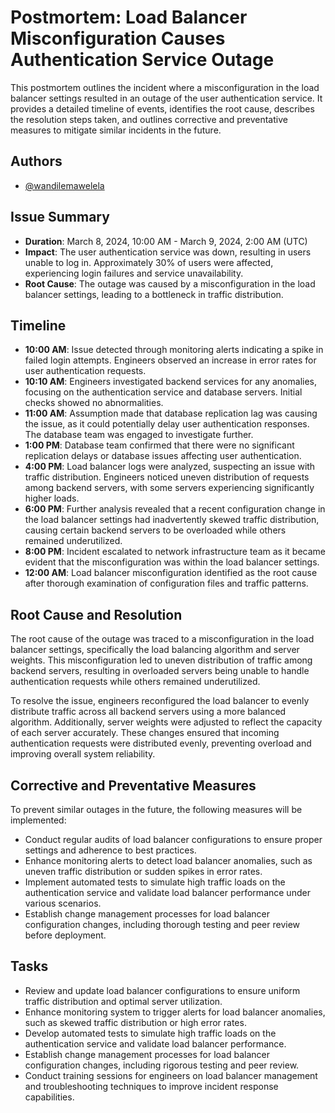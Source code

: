 
# Postmortem: Load Balancer Misconfiguration Causes Authentication Service Outage

This postmortem outlines the incident where a misconfiguration in the load balancer settings resulted in an outage of the user authentication service. It provides a detailed timeline of events, identifies the root cause, describes the resolution steps taken, and outlines corrective and preventative measures to mitigate similar incidents in the future.

## Authors

- [@wandilemawelela](https://www.github.com/wandilemawelela)

## Issue Summary

* **Duration**: March 8, 2024, 10:00 AM - March 9, 2024, 2:00 AM (UTC)
* **Impact**: The user authentication service was down, resulting in users unable to log in. Approximately 30% of users were affected, experiencing login failures and service unavailability.
* **Root Cause**: The outage was caused by a misconfiguration in the load balancer settings, leading to a bottleneck in traffic distribution.

## Timeline

* **10:00 AM**: Issue detected through monitoring alerts indicating a spike in failed login attempts. Engineers observed an increase in error rates for user authentication requests.
* **10:10 AM**: Engineers investigated backend services for any anomalies, focusing on the authentication service and database servers. Initial checks showed no abnormalities.
* **11:00 AM**: Assumption made that database replication lag was causing the issue, as it could potentially delay user authentication responses. The database team was engaged to investigate further.
* **1:00 PM**: Database team confirmed that there were no significant replication delays or database issues affecting user authentication.
* **4:00 PM**: Load balancer logs were analyzed, suspecting an issue with traffic distribution. Engineers noticed uneven distribution of requests among backend servers, with some servers experiencing significantly higher loads.
* **6:00 PM**: Further analysis revealed that a recent configuration change in the load balancer settings had inadvertently skewed traffic distribution, causing certain backend servers to be overloaded while others remained underutilized.
* **8:00 PM**: Incident escalated to network infrastructure team as it became evident that the misconfiguration was within the load balancer settings.
* **12:00 AM**: Load balancer misconfiguration identified as the root cause after thorough examination of configuration files and traffic patterns.

## Root Cause and Resolution

The root cause of the outage was traced to a misconfiguration in the load balancer settings, specifically the load balancing algorithm and server weights. This misconfiguration led to uneven distribution of traffic among backend servers, resulting in overloaded servers being unable to handle authentication requests while others remained underutilized.

To resolve the issue, engineers reconfigured the load balancer to evenly distribute traffic across all backend servers using a more balanced algorithm. Additionally, server weights were adjusted to reflect the capacity of each server accurately. These changes ensured that incoming authentication requests were distributed evenly, preventing overload and improving overall system reliability.

## Corrective and Preventative Measures

To prevent similar outages in the future, the following measures will be implemented:
* Conduct regular audits of load balancer configurations to ensure proper settings and adherence to best practices.
* Enhance monitoring alerts to detect load balancer anomalies, such as uneven traffic distribution or sudden spikes in error rates.
* Implement automated tests to simulate high traffic loads on the authentication service and validate load balancer performance under various scenarios.
* Establish change management processes for load balancer configuration changes, including thorough testing and peer review before deployment.

## Tasks

* Review and update load balancer configurations to ensure uniform traffic distribution and optimal server utilization.
* Enhance monitoring system to trigger alerts for load balancer anomalies, such as skewed traffic distribution or high error rates.
* Develop automated tests to simulate high traffic loads on the authentication service and validate load balancer performance.
* Establish change management processes for load balancer configuration changes, including rigorous testing and peer review.
* Conduct training sessions for engineers on load balancer management and troubleshooting techniques to improve incident response capabilities.




